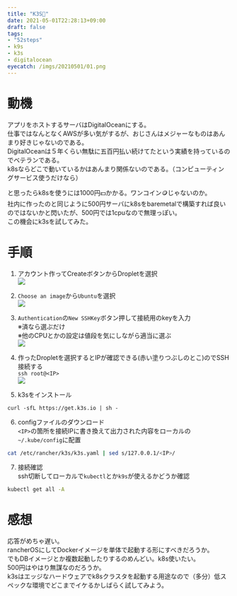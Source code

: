 ```yaml
---
title: "K3S🛴"
date: 2021-05-01T22:28:13+09:00
draft: false
tags:
- "52steps"
- k9s
- k3s
- digitalocean
eyecatch: /imgs/20210501/01.png
---
```


# 動機
アプリをホストするサーバはDigitalOceanにする。  
仕事ではなんとなくAWSが多い気がするが、おじさんはメジャーなものはあんまり好きじゃないのである。  
DigitalOceanは５年くらい無駄に五百円払い続けてたという実績を持っているのでベテランである。  
k8sならどこで動いているかはあんまり関係ないのである。（コンピューティングサービス使うだけなら）  

と思ったらk8sを使うには1000円💵かかる。ワンコイン🪙じゃないのか。  
社内に作ったのと同じように500円サーバにk8sをbaremetalで構築すれば良いのではないかと閃いたが、500円では1cpuなので無理っぽい。  
この機会にk3sを試してみた。  

# 手順
1. アカウント作ってCreateボタンからDropletを選択  
![](/imgs/20210501/00.png)  

2. `Choose an image`から`Ubuntu`を選択  
![](/imgs/20210501/01.png)  

3. `Authentication`の`New SSHKey`ボタン押して接続用のkeyを入力  
※済なら選ぶだけ  
※他のCPUとかの設定は値段を気にしながら適当に選ぶ  
![](/imgs/20210501/02.png)  

4. 作ったDropletを選択するとIPが確認できる(赤い塗りつぶしのとこ)のでSSH接続する  
`ssh root@<IP>`  
![](/imgs/20210501/03.png)  

5. k3sをインストール  
```shell
curl -sfL https://get.k3s.io | sh -
```  

6. configファイルのダウンロード  
`<IP>`の箇所を接続IPに書き換えて出力された内容をローカルの`~/.kube/config`に配置  
```sh
cat /etc/rancher/k3s/k3s.yaml | sed s/127.0.0.1/<IP>/
```

7.  接続確認  
ssh切断してローカルで`kubectl`とか`k9s`が使えるかどうか確認  
```sh
kubectl get all -A
```

# 感想
応答がめちゃ遅い。  
rancherOSにしてDockerイメージを単体で起動する形にすべきだろうか。  
でもDBイメージとか複数起動したりするのめんどい。k8s使いたい。  
500円はやはり無謀なのだろうか。  
k3sはエッジなハードウェアでk8sクラスタを起動する用途なので（多分）低スペックな環境でどこまでイケるかしばらく試してみよう。  
